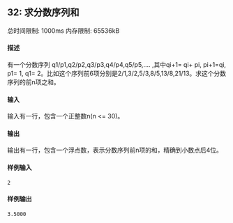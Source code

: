 ﻿## 32: 求分数序列和
总时间限制: 1000ms     内存限制: 65536kB

#### 描述

有一个分数序列 q1/p1,q2/p2,q3/p3,q4/p4,q5/p5,.... ,其中qi+1= qi+ pi, pi+1=qi, p1= 1, q1= 2。比如这个序列前6项分别是2/1,3/2,5/3,8/5,13/8,21/13。求这个分数序列的前n项之和。

#### 输入

输入有一行，包含一个正整数n(n <= 30)。

#### 输出

输出有一行，包含一个浮点数，表示分数序列前n项的和，精确到小数点后4位。

#### 样例输入

	2

#### 样例输出

	3.5000



